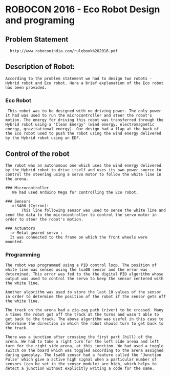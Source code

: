 # ROBOCON 2016 - Eco Robot Design and programing

 ## Problem Statement
      http://www.roboconindia.com/rulebook%202016.pdf
      
 ## Description of Robot:
    According to the problem statement we had to design two robots - Hybrid robot and Eco robot. Here a brief explanation of the Eco robot has been provided.
     
   ### Eco Robot 
     This robot was to be designed with no driving power. The only power it had was used to run the microcontroller and steer the robot's motion. The energy for driving this robot was transferred through the Hybrid robot using a 'Clean Energy' (wind energy, electromagnetic energy, gravitational energy). Our design had a flap at the back of the Eco robot used to push the robot using the wind energy delivered by the Hybrid robot using an EDF.
    
    
 ## Control of the robot
    The robot was an autonomous one which uses the wind energy delivered by the Hybrid robot to drive itself and uses its own power source to control the steering using a servo motor to follow the white line in the arena.
    
    ### Microcontroller
       We had used Arduino Mega for controlling the Eco robot.
   
    ### Sensors
      ->LSA08 (Cytron):
           This line following sensor was used to sense the white line and send the data to the microcontroller to control the servo motor in order to steer the robot's motion.
           
    ### Actuators
      -> Metal geared servo :
      It was connected to the frame on which the front wheels were mounted. 
           
   ### Programming
   
    The robot was programmed using a PID control loop. The position of white line was sensed using the lsa08 sensor and the error was determined. This error was fed to the the digital PID algorithm whose output was used to control the servo to keep the sensor centered with the white line.
      
    Another algorithm was used to store the last 10 values of the sensor in order to determine the position of the robot if the sensor gets off the white line. 
      
    The track on the arena had a zig-zag path (river) to be crossed. Many a times the robot got off the track at the turns and wasn't able to get back to the track. The above algorithm was useful in this case to determine the direction in which the robot should turn to get back to the track.
      
    There was a junction after crossing the first part (hill) of the arena. We had to take a right turn for the left side arena and left turn for the right side arena, at this junction. We had used a toggle switch on the board which was toggled according to the arena assigned during gameplay. The lsa08 sensor had a feature called the 'Junction Pulse' which give a active high signal when a particular number of sensors (can be set in the sensor module) are high, which helps to detect a junction without explicitly writing a code for the same.
      
   
 

